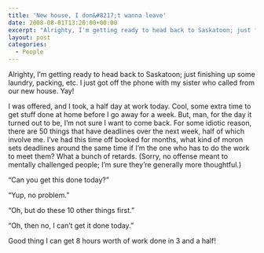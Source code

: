 ```yaml
---
title: 'New house, I don&#8217;t wanna leave'
date: 2008-08-01T13:20:00+00:00
excerpt: "Alrighty, I'm getting ready to head back to Saskatoon; just finishing up some laundry, packing, etc. I just got off"
layout: post
categories:
  - People
---
```

Alrighty, I&#8217;m getting ready to head back to Saskatoon; just finishing up some laundry, packing, etc. I just got off the phone with my sister who called from our new house. Yay!

I was offered, and I took, a half day at work today. Cool, some extra time to get stuff done at home before I go away for a week. But, man, for the day it turned out to be, I&#8217;m not sure I want to come back. For some idiotic reason, there are 50 things that have deadlines over the next week, half of which involve me. I&#8217;ve had this time off booked for months, what kind of moron sets deadlines around the same time if I&#8217;m the one who has to do the work to meet them? What a bunch of retards. (Sorry, no offense meant to mentally challenged people; I&#8217;m sure they&#8217;re generally more thoughtful.)

&#8220;Can you get this done today?&#8221;
  
&#8220;Yup, no problem.&#8221;
  
&#8220;Oh, but do these 10 other things first.&#8221;
  
&#8220;Oh, then no, I can&#8217;t get it done today.&#8221;

Good thing I can get 8 hours worth of work done in 3 and a half!